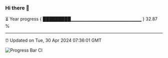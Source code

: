 ### Hi there 👋

⏳ Year progress { █████████▁▁▁▁▁▁▁▁▁▁▁▁▁▁▁▁▁▁▁▁▁ } 32.87 %

---

⏰ Updated on Tue, 30 Apr 2024 07:36:01 GMT

![Progress Bar CI](https://github.com/IshwaranRudhara/GIT-ACTION/workflows/Progress%20Bar%20CI/badge.svg)

